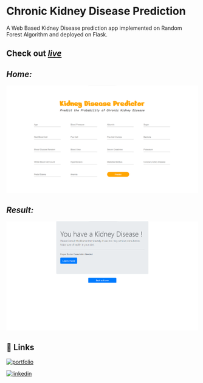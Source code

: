 # Chronic Kidney Disease Prediction

A Web Based Kidney Disease prediction app implemented on Random Forest Algorithm and deployed on Flask.

## **Check out <a href="https://rohitiwari.pythonanywhere.com/">_live_</a>**

## *Home:*
<img src='images/home.png'>

## *Result:*
<img src='images/predict.png'>

<br>

## 🔗 Links
[![portfolio](https://img.shields.io/badge/my_portfolio-000?style=for-the-badge&logo=ko-fi&logoColor=white)](https://rohitkrtiwari.github.io/Portfolio)

[![linkedin](https://img.shields.io/badge/linkedin-0A66C2?style=for-the-badge&logo=linkedin&logoColor=white)](https://www.linkedin.com/in/rohitkrtiwari/)
